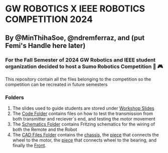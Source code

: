 # GW ROBOTICS X IEEE ROBOTICS COMPETITION 2024
## By @MinThihaSoe, @ndremferraz, and (put Femi's Handle here later) 
### For the Fall Semester of 2024 GW Robotics and IEEE student organization decided to host a Sumo Robotics Competition :checkered_flag: :video_game: 
This repository contain all the files belonging to the competition so the competition can be recreated in future semesters

### Folders
1. The slides used to guide students are stored under [Workshop Slides](./Workshop-Slides)
2. The [Code Folder](./Code) contains files on how to test the transmission from both transmitter and reciever`s end, and testing the motor movement
3. The [Schematics Folder](./Schematics) contains Fritzing schematics for the wiring of both the Remote and the Robot
4. The [CAD Files Folder](./CAD-Files) contains the [chassis](./CAD-Files/Chasis.SLDPRT), the [piece](./CAD-Files/motorToWheelConnector.SLDPRT) that connects the wheel to the motor, the [piece](./CAD-files/bearingConnector.SLDPRT) that connects wheel to the bearing, and finally the [Front](./CAD-files/frontPiece.SLDPRT).
